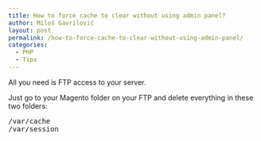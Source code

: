 ```yaml
---
title: How to force cache to clear without using admin panel?
author: Miloš Gavrilović
layout: post
permalink: /how-to-force-cache-to-clear-without-using-admin-panel/
categories:
  - PHP
  - Tips
---
```

All you need is FTP access to your server.

Just go to your Magento folder on your FTP and delete everything in these two folders:

<pre class="brush: plain; title: ; notranslate" title="">/var/cache
/var/session
</pre>
